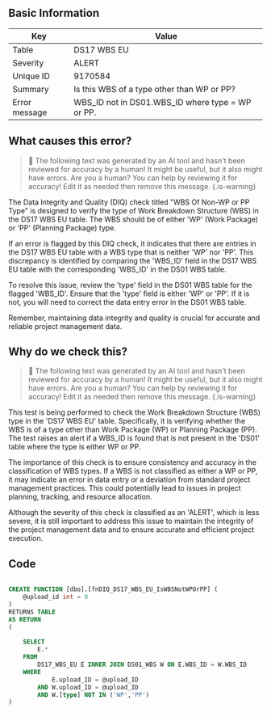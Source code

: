 ## Basic Information
| Key         | Value          |
|-------------|----------------|
| Table       | DS17 WBS EU |
| Severity    | ALERT |
| Unique ID   | 9170584   |
| Summary     | Is this WBS of a type other than WP or PP? |
| Error message | WBS_ID not in DS01.WBS_ID where type = WP or PP. |

## What causes this error?

> :robot: The following text was generated by an AI tool and hasn't been reviewed for accuracy by a human! It might be useful, but it also might have errors. Are you a human? You can help by reviewing it for accuracy! Edit it as needed then remove this message.
{.is-warning}

The Data Integrity and Quality (DIQ) check titled "WBS Of Non-WP or PP Type" is designed to verify the type of Work Breakdown Structure (WBS) in the DS17 WBS EU table. The WBS should be of either 'WP' (Work Package) or 'PP' (Planning Package) type. 

If an error is flagged by this DIQ check, it indicates that there are entries in the DS17 WBS EU table with a WBS type that is neither 'WP' nor 'PP'. This discrepancy is identified by comparing the 'WBS_ID' field in the DS17 WBS EU table with the corresponding 'WBS_ID' in the DS01 WBS table. 

To resolve this issue, review the 'type' field in the DS01 WBS table for the flagged 'WBS_ID'. Ensure that the 'type' field is either 'WP' or 'PP'. If it is not, you will need to correct the data entry error in the DS01 WBS table. 

Remember, maintaining data integrity and quality is crucial for accurate and reliable project management data.
## Why do we check this?

> :robot: The following text was generated by an AI tool and hasn't been reviewed for accuracy by a human! It might be useful, but it also might have errors. Are you a human? You can help by reviewing it for accuracy! Edit it as needed then remove this message.
{.is-warning}

This test is being performed to check the Work Breakdown Structure (WBS) type in the 'DS17 WBS EU' table. Specifically, it is verifying whether the WBS is of a type other than Work Package (WP) or Planning Package (PP). The test raises an alert if a WBS_ID is found that is not present in the 'DS01' table where the type is either WP or PP.

The importance of this check is to ensure consistency and accuracy in the classification of WBS types. If a WBS is not classified as either a WP or PP, it may indicate an error in data entry or a deviation from standard project management practices. This could potentially lead to issues in project planning, tracking, and resource allocation. 

Although the severity of this check is classified as an 'ALERT', which is less severe, it is still important to address this issue to maintain the integrity of the project management data and to ensure accurate and efficient project execution.
## Code

```sql

CREATE FUNCTION [dbo].[fnDIQ_DS17_WBS_EU_IsWBSNotWPOrPP] (
	@upload_id int = 0
)
RETURNS TABLE
AS RETURN
(
	
	SELECT 
		E.*
	FROM 
		DS17_WBS_EU E INNER JOIN DS01_WBS W ON E.WBS_ID = W.WBS_ID
	WHERE 
			E.upload_ID = @upload_ID
		AND W.upload_ID = @upload_ID
		AND W.[type] NOT IN ('WP','PP')
)
```
